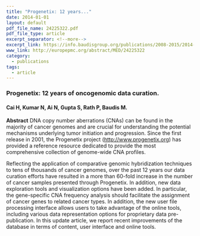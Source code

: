 ```yaml
---
title: "Progenetix: 12 years..."
date: 2014-01-01
layout: default
pdf_file_name: 24225322.pdf
pdf_file_type: article
excerpt_separator: <!--more-->
excerpt_link: https://info.baudisgroup.org/publications/2008-2015/2014-01-01-Progenetix-12-years/
www_link: http://europepmc.org/abstract/MED/24225322
category:
  - publications
tags:
  - article
---
```


### Progenetix: 12 years of oncogenomic data curation.
#### Cai H, Kumar N, Ai N, Gupta S, Rath P, Baudis M.

**Abstract** DNA copy number aberrations (CNAs) can be found in the majority of cancer genomes and are crucial for understanding the potential mechanisms underlying tumor initiation and progression. Since the first release in 2001, the Progenetix project (http://www.progenetix.org) has provided a reference resource dedicated to provide the most comprehensive collection of genome-wide CNA profiles.

<!--more-->

Reflecting the application of comparative genomic hybridization techniques to tens of thousands of cancer genomes, over the past 12 years our data curation efforts have resulted in a more than 60-fold increase in the number of cancer samples presented through Progenetix. In addition, new data exploration tools and visualization options have been added. In particular, the gene-specific CNA frequency analysis should facilitate the assignment of cancer genes to related cancer types. In addition, the new user file processing interface allows users to take advantage of the online tools, including various data representation options for proprietary data pre-publication. In this update article, we report recent improvements of the database in terms of content, user interface and online tools.

